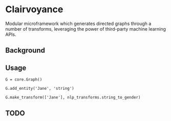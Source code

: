 # Clairvoyance
Modular microframework which generates directed graphs through a number of transforms, leveraging the power of third-party machine learning APIs.

## Background

## Usage
```
G = core.Graph()
```
```
G.add_entity('Jane', 'string')
```
```
G.make_transform(['Jane'], nlp_transforms.string_to_gender)
```
## TODO
